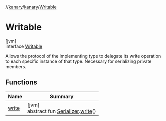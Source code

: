 //[kanary](../../../index.md)/[kanary](../index.md)/[Writable](index.md)

# Writable

[jvm]\
interface [Writable](index.md)

Allows the protocol of the implementing type to delegate its write operation to each specific instance of that type. Necessary for serializing private members.

## Functions

| Name | Summary |
|---|---|
| [write](write.md) | [jvm]<br>abstract fun [Serializer](../-serializer/index.md).[write](write.md)() |
